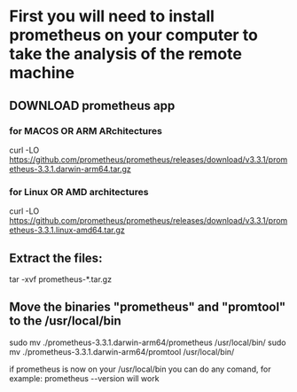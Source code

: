 # First you will need to install prometheus on your computer to take the analysis of the remote machine

## DOWNLOAD prometheus app

### for MACOS OR ARM ARchitectures

curl -LO https://github.com/prometheus/prometheus/releases/download/v3.3.1/prometheus-3.3.1.darwin-arm64.tar.gz

### for Linux OR AMD architectures

curl -LO https://github.com/prometheus/prometheus/releases/download/v3.3.1/prometheus-3.3.1.linux-amd64.tar.gz

## Extract the files:

tar -xvf prometheus-*.tar.gz 

## Move the binaries "prometheus" and "promtool" to the /usr/local/bin 

sudo mv ./prometheus-3.3.1.darwin-arm64/prometheus /usr/local/bin/
sudo mv ./prometheus-3.3.1.darwin-arm64/promtool /usr/local/bin/

if prometheus is now on your /usr/local/bin you can do any comand, for example:
prometheus --version will work